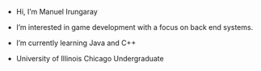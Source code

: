 - Hi, I’m Manuel Irungaray

- I’m interested in game development with a focus on back end systems.
- I’m currently learning Java and C++
- University of Illinois Chicago Undergraduate


<!---
ManuelIrungaray/ManuelIrungaray is a ✨ special ✨ repository because its `README.md` (this file) appears on your GitHub profile.
You can click the Preview link to take a look at your changes.
--->
